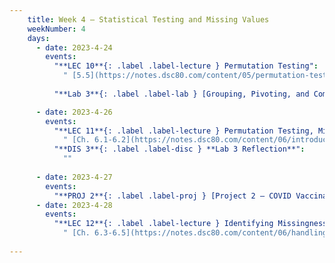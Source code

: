 ```yaml
---
    title: Week 4 – Statistical Testing and Missing Values
    weekNumber: 4
    days:
      - date: 2023-4-24
        events:
          "**LEC 10**{: .label .label-lecture } Permutation Testing":
            " [5.5](https://notes.dsc80.com/content/05/permutation-tests.html), [CIT 12](https://inferentialthinking.com/chapters/12/Comparing_Two_Samples.html)"
                
          "**Lab 3**{: .label .label-lab } [Grouping, Pivoting, and Combining (due 4/24)](https://github.com/dsc-courses/dsc80-2023-sp/blob/main/labs/03-group-pivot-combine/lab.ipynb)":

      - date: 2023-4-26
        events:
          "**LEC 11**{: .label .label-lecture } Permutation Testing, Missingness Mechanisms":
            " [Ch. 6.1-6.2](https://notes.dsc80.com/content/06/introduction.html)"
          "**DIS 3**{: .label .label-disc } **Lab 3 Reflection**":
            ""
                
      - date: 2023-4-27
        events:
          "**PROJ 2**{: .label .label-proj } [Project 2 – COVID Vaccinations 🦠 (due 5/4)](https://github.com/dsc-courses/dsc80-2023-sp/blob/main/projects/02-covid_vax/project.ipynb)":
      - date: 2023-4-28
        events:
          "**LEC 12**{: .label .label-lecture } Identifying Missingness Mechanisms":
            " [Ch. 6.3-6.5](https://notes.dsc80.com/content/06/handling-missing-data.html)"
                
---
```

